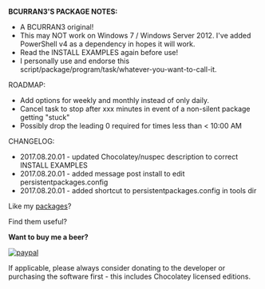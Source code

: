 **BCURRAN3'S PACKAGE NOTES:**

* A BCURRAN3 original!
* This may NOT work on Windows 7 / Windows Server 2012. I've added PowerShell v4 as a dependency in hopes it will work.
* Read the INSTALL EXAMPLES again before use!
* I personally use and endorse this script/package/program/task/whatever-you-want-to-call-it.

ROADMAP:
* Add options for weekly and monthly instead of only daily.
* Cancel task to stop after xxx minutes in event of a non-silent package getting "stuck"
* Possibly drop the leading 0 required for times less than < 10:00 AM

CHANGELOG:
* 2017.08.20.01 - updated Chocolatey/nuspec description to correct INSTALL EXAMPLES
* 2017.08.20.01 - added message post install to edit persistentpackages.config
* 2017.08.20.01 - added shortcut to persistentpackages.config in tools dir


Like my [packages](https://chocolatey.org/profiles/bcurran3)? 

Find them useful?

**Want to buy me a beer?**

[![paypal](https://www.paypalobjects.com/en_US/i/btn/btn_donateCC_LG.gif)](https://www.paypal.com/cgi-bin/webscr?cmd=_s-xclick&hosted_button_id=4ECL3UCG5CGB6)

If applicable, please always consider donating to the developer or purchasing the software first - this includes Chocolatey licensed editions. 




